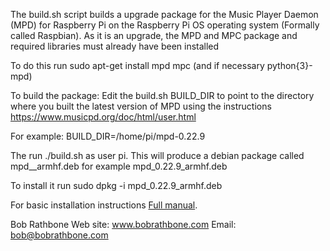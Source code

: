 
The build.sh script builds a upgrade package for the Music Player Daemon (MPD) for Raspberry Pi on the Raspberry Pi OS operating system (Formally called Raspbian).
As it is an upgrade, the MPD and MPC package and required libraries must already have been installed

To do this run
sudo apt-get install mpd mpc (and if necessary python{3}-mpd)

To build the package:
Edit the build.sh BUILD_DIR to point to the directory where you built the
latest version of MPD using the instructions https://www.musicpd.org/doc/html/user.html

For example:
BUILD_DIR=/home/pi/mpd-0.22.9

The run ./build.sh as user pi.
This will produce a debian package called mpd_<version>_armhf.deb 
for example mpd_0.22.9_armhf.deb

To install it run
sudo dpkg -i mpd_0.22.9_armhf.deb
  
For basic installation instructions
[Full manual](https://github.com/bobrathbone/mpdpackage/blob/main/docs/Compiling%20and%20installing%20MPD.pdf).

Bob Rathbone
Web site: www.bobrathbone.com
Email: bob@bobrathbone.com

